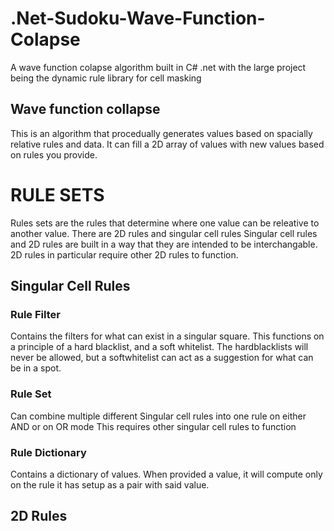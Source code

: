 # .Net-Sudoku-Wave-Function-Colapse
A wave function colapse algorithm built in C# .net with the large project being the dynamic rule library for cell masking

## Wave function collapse
 This is an algorithm that procedually generates values based on spacially relative rules and data.
 It can fill a 2D array of values with new values based on rules you provide.

# RULE SETS
 Rules sets are the rules that determine where one value can be releative to another value.
 There are 2D rules and singular cell rules
 Singular cell rules and 2D rules are built in a way that they are intended to be interchangable.
 2D rules in particular require other 2D rules to function.
 ## Singular Cell Rules
  ### Rule Filter
   Contains the filters for what can exist in a singular square.
   This functions on a principle of a hard blacklist, and a soft whitelist.
   The hardblacklists will never be allowed, but a softwhitelist can act as a suggestion for what can be in a spot.
  ### Rule Set
   Can combine multiple different Singular cell rules into one rule on either AND or on OR mode
   This requires other singular cell rules to function
  ### Rule Dictionary
   Contains a dictionary of values. When provided a value, it will compute only on the rule it has setup as a pair with said value.
## 2D Rules
 
